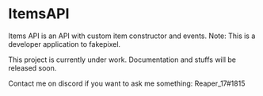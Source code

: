 # ItemsAPI
Items API is an API with custom item constructor and events.
Note: This is a developer application to fakepixel.

This project is currently under work. Documentation and stuffs will be released soon.

Contact me on discord if you want to ask me something: Reaper_17#1815
